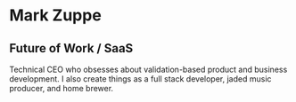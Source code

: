 # Mark Zuppe
## Future of Work / SaaS 

Technical CEO who obsesses about validation-based product and business development. I also create things as a full stack developer, jaded music producer, and home brewer.
